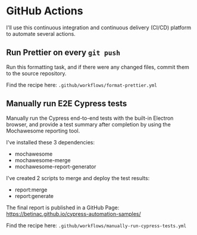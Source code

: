 # GitHub Actions

I'll use this continuous integration and continuous delivery (CI/CD) platform to automate several actions.

## Run Prettier on every `git push`

Run this formatting task, and if there were any changed files, commit them to the source repository.

Find the recipe here: `.github/workflows/format-prettier.yml`

## Manually run E2E Cypress tests

Manually run the Cypress end-to-end tests with the built-in Electron browser, and provide a test summary after completion by using the Mochawesome reporting tool.

I've installed these 3 dependencies:

- mochawesome
- mochawesome-merge
- mochawesome-report-generator

I've created 2 scripts to merge and deploy the test results:

- report:merge
- report:generate

The final report is published in a GitHub Page: https://betinac.github.io/cypress-automation-samples/

Find the recipe here: `.github/workflows/manually-run-cypress-tests.yml`
